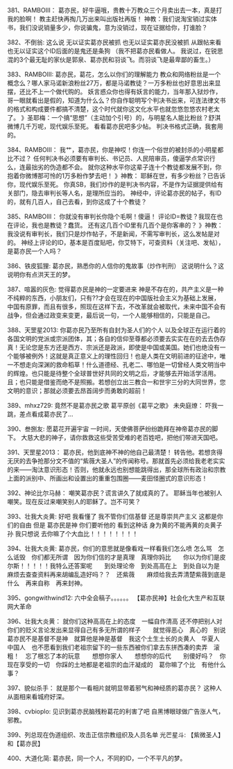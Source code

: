 381、RAMBOIII： 葛亦民，好牛逼哦，贵教十万教众三个月卖出去一本，真是打我的脸啊！
教主赶快再掏几万出来叫出版社再版！
神教：我们说淘宝销过实体书，我们没说销量多少，你说骗鬼，意为没销过，现在证据给你，打谁脸？

382、不倒翁: 这么说 无以证实葛亦民被抓
也无以证实葛亦民没被抓
从跟帖来看
也无以证实这个ID后面的是鬼还是条狗
（我不把葛亦民看做人。
我说过，在锐思混的3个最无耻的家伙是郭泉、葛亦民和羽谈飞。而羽谈飞是最卑鄙的畜生。）

383、RAMBOIII: 葛亦民，葛花，怎么以你们的理解能力
教众和网络粉丝是一个概念么？哪人家马诺新浪粉丝27万，都是马诺教徒？一万多粉丝也好意思出来显摆，还比不上一个做代购的。
妖言惑众你也得有妖言的能力，当年那入狱炒作，哥一眼就看出是假的，知道为什么么？你自作聪明写个判决书出来，可连法律文书的格式和构成要件都搞不清楚，这个时代就你这文化水平也就忽悠忽悠农村老太了。
》圣耶梅：一个搞“思想”（主动加个引号）的，与明星名人能比粉丝？舒淇微博几千万呢，现代娱乐至死。
看看葛亦民吧多少帖。
判决书格式正确，我套用的。

384、RAMBOIII： 我艹，葛亦民，你是神哎！你连一个俗世的被封杀的小明星都比不过？
任何判决书必须要有审判长、书记员、人民陪审员，傻逼学点常识行么，连最拙劣的伪造都不会。
就你这种水平你这辈子连十个教徒都发展不到，你抱着你微博那可怜的1万多粉作梦去吧！
》神教： 耶稣在世，有多少粉丝？已告诉你，现代娱乐至死。
你真SB，我们炒作的是判决书内容，不是作为证据提供给有关部门，隐去审判长等人名，是理所应当的。
神经中，评论葛亦民的帖子，有ID的，就有几百人，自己去看，到你这成了十个教徒？

385、RAMBOIII： 你就没有审判长你隐个毛啊！傻逼！
评论ID=教徒？我现在也在评论，我也是教徒？蠢货。
还有这几百个ID里有几百个是你客串的？
》神教： 我没说有审判长，我们只是炒作帖子，不是新闻，不需写审判长，这么发帖是对的。
神经上评论的ID，基本是百度贴吧，你艾特下，可查资料（关注吧、发帖），是葛亦民一个人吗？

386、铁皮狐狸: 葛亦民，熟悉你的人信你的鬼故事（炒作判刑）
这说明什么？这说明你有点洪天王的梦。

387、喧嚣的灰色: 觉得葛亦民是神的一定要进来
神是不存在的，共产主义是一种不纯粹的东西，小朋友们，只有??才会在现在的中国版社会主义为基础上发展，中国有原罪，而且有很多，照现在这样下去，不改革就会被取代，未来中国不会有战争，但会通过政变来变更，最后说一句，一个人能够相信的，只能是自己。

388、天罡星2013: 你葛亦民乃至所有自封为圣人们的个人
以及全球正在运行着的各国文明的党派或宗派团体，其；各自的信仰至尊都必须要去实实在在的去去伪存真！无论您是东方还是西方、宗派还是政派，即使是中国或美国。她们也绝没有一个能够被例外！这就是真正意义上的理性回归！也是人类在文明前进的征途中，唯一不想走向深渊的救命稻草！什么道德经、孔老二、哪怕是一切曾经人类文明当中的辉煌。也只能是待整个全球普世好共同的文明之后，才能够去开始活学活用。且；也只能是借鉴而绝不是照搬。若想创立出三教合一和世宇三分的大同世界，您文明的意识；那就必须要去昂首阔步而勇敢的超前！

389、mhxz729: 竟然不是葛亦民之歌
葛平原创《葛平之歌》
未央庭燎： 吓我一跳，差点看成葛亦民了…

390、叁捌友: 愿葛花开遍宇宙
一时间，天使佛菩萨纷纷跪拜在神帝葛亦民的脚下。
大慈大悲的神子，请你救救这些受苦受难的老百姓吧，把他们带进天国吧。

391、天罡星2013： 葛亦民，他到底神不神的他自己最清楚！
转告他。若想贪得无厌的去争抢那分文不值的“紫薇大圣人”的传闻称号。那就首先必须给我老老实实的来——淘汰意识形态！否则，他就永远也别想能跳得出，那全球所有政治和宗教上面的派别中、所画出和设置出的重重包围圈——麦田怪圈式的意识形态！

392、神论比尔马赫： 嘲笑葛亦民？谎言讲久了就成真的了。
耶稣当年也被别人嘲笑。现在反过来嘲笑别人的耶稣了。岂不可笑？

393、壮我大炎黄: 好吧 我看懂了
我不管你们信基督 还是尊崇共产主义 这都是你们的自由 但是 葛亦民是神 你们要听他的 看到这种话 身为黄的不能再黄的炎黄子孙 我只想说 去你嘛了个大血比！！！！！！！！

394、壮我大炎黄:  葛亦民，你们的意思就是像看戏一样看我们怎么喷
怎么骂　怎么诋毁　你们都无所谓　因为你们信的才是真理　真理你妈比　　你以为你们是皮尔斯！！！！！我特么还答案呢　　到处理论帝　到处高高在上　到处自以为是　麻烦去查查资料再来胡编乱造好吗？？　还紫薇　　麻烦给我去弄清楚紫薇到底是什么　再来自称　再来封神。

395、gongwithwind12: 六中全会稿子。。。。。。
【葛亦民神】社会化大生产和互联网大革命

396、壮我大炎黄： 就你们这种高高在上的态度　一幅自作清高
还不停把别人对你们的贬义言论发出来显得自己有多无所谓的样子　　就觉得恶心　真心的　别说葛亦民不是基督不是神　就算他是神是基督　我这个土生土长的炎黄人　华夏人　中国人　也不愿看到我们老祖宗留下的一些东西被你们拿去东拼西凑的卖弄　滚粗！　忘了根忘了本的玩意　　想想你家人　　想想你的后代　　别傻好吗？　你现在享受的一切　你踩的土地都是老祖宗的血汗凝成的　葛你嘛了个比　有他什么事？

397、貌似杀手： 就是那个一看相片就明显带着邪气和神经质的葛亦民？
这种人从面相来看城府好深。

398、cvbioplo: 见识到葛亦民脑残粉葛花的利害了吧
自黑博眼球做广告涨人气，邪教。

399、列总现在伪道组织、攻击正信宗教组织及人员名单
光芒星斗: 【紫微圣人】和【葛亦民】

400、大道化简: 葛亦民，同一个人，不同的ID，一个不平凡的梦。